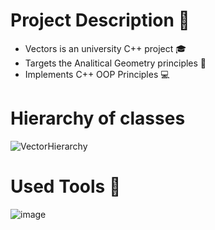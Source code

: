 

# Project Description 📝
- Vectors is an university C++ project 🎓
- Targets the Analitical Geometry principles 📐
- Implements C++ OOP Principles 💻

# Hierarchy of classes 
![VectorHierarchy](https://user-images.githubusercontent.com/63510557/116783797-74ba0b80-aa99-11eb-8741-ad32a3613a94.png)

# Used Tools 🔧
![image](https://user-images.githubusercontent.com/63510557/116785785-04fd4e00-aaa4-11eb-8df8-0d2abdf841c7.png)
 

